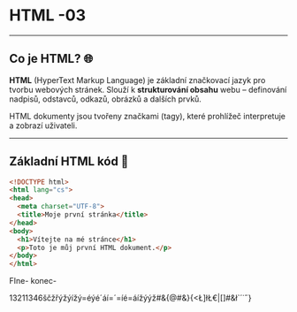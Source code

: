 # HTML -03



---

## Co je HTML? 🌐

**HTML** (HyperText Markup Language) je základní značkovací jazyk pro tvorbu webových stránek. Slouží k **strukturování obsahu** webu – definování nadpisů, odstavců, odkazů, obrázků a dalších prvků.

HTML dokumenty jsou tvořeny značkami (tagy), které prohlížeč interpretuje a zobrazí uživateli.

---

## Základní HTML kód 📄

```html
<!DOCTYPE html>
<html lang="cs">
<head>
  <meta charset="UTF-8">
  <title>Moje první stránka</title>
</head>
<body>
  <h1>Vítejte na mé stránce</h1>
  <p>Toto je můj první HTML dokument.</p>
</body>
</html>
```

FIne- konec-

13211346ščžřýžýížý=éýé´áí=´=íé=áížýýž#&{@#&}{<Ł]łŁ€|[]#&ł`´$˙˝$}